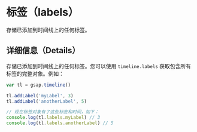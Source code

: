 # 标签（labels）

存储已添加到时间线上的任何标签。

## 详细信息（Details）

存储已添加到时间线上的任何标签。您可以使用 `timeline.labels` 获取包含所有标签的完整对象。例如：

```javascript
var tl = gsap.timeline()

tl.addLabel('myLabel', 3)
tl.addLabel('anotherLabel', 5)

// 现在标签对象有了这些标签和时间，如下：
console.log(tl.labels.myLabel) // 3
console.log(tl.labels.anotherLabel) // 5
```
